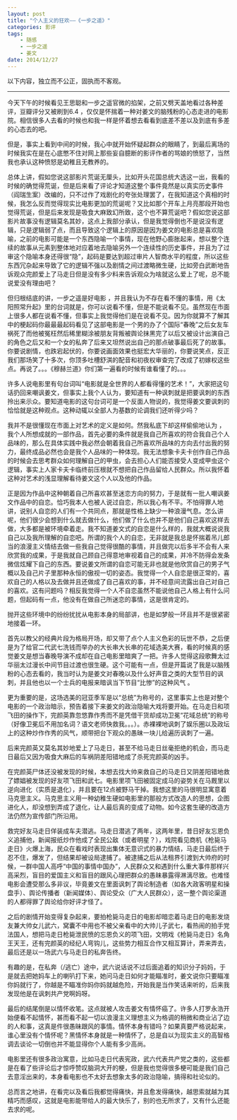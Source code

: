 ```yaml
---
layout: post
title: "个人主义的狂欢——《一步之遥》" 
categories: 影评
tags: 
	- 随感
	- 一步之遥
	- 姜文
date: 2014/12/27
---
```



以下内容，独立而不公正，固执而不客观。

----------


今天下午的时候看见王思聪和一步之遥官微的掐架，之前又劈天盖地看过各种差评，豆瓣评分又被刷到6.4 ，仅仅是怀揣着一种对姜文的脑残粉的心态走进的电影院。相信很多人去看的时候也和我一样是怀着想去看看到底差不差以及到底有多差的心态去的吧。

<!--more-->

但是，事实上看到中间的时候，我心中就开始怀疑起群众的眼睛了，到最后离场的时候我实在是在心底憋不住对网上那些妄自臆断的影评作者的骂娘的愤怒了，当然我也承认这种愤怒是幼稚且无教养的。

总体上讲，假如您说这部影片荒诞无厘头，比如开头花国总统大选这一出，我看的时候的确觉得荒诞，但是后来看了评论才知道这整个事件竟然是以真实历史事件（阎瑞生案）改编的，只不过作了戏剧化的夸张处理罢了，在我知道这个真相的时候，我怎么反而觉得现实比电影更加的荒诞呢？又比如那个开车上月亮那段开始也觉得荒诞，但是后来发现是吸食大麻致幻所致，这个也不算荒诞吧？假如您说这部影片故事没有逻辑莫名其妙，这点上我部分承认，但是我觉得倒也不是说没有逻辑，只是逻辑弱了点，而且导致这个逻辑上的原因是因为姜文的电影总是喜欢隐喻，之前的电影可能是一个东西隐喻一个事情，现在他野心膨胀起来，想以整个连续的故事从元素到整体地对应着地去隐喻另外一个连续性的历史事件，并且为了过审这个隐喻本身还得很“隐”，起码是要达到超过审片人智商水平的程度，所以这些东西冗杂起来导致了它的逻辑不强以及剧情之间过渡略微生硬，比如旁白武断地告诉观众完颜爱上了马走日但是没有多少料来告诉观众为啥就这么爱上了呢，总不能说爱没有理由吧？

但归根结底的讲，一步之遥是好电影 ，并且我认为不存在看不懂的事情，用《太阳照常升起》里的台词就是，你可以说看不懂，但是不能说看不见。虽然现在市面上很多人都在说看不懂，但事实上我觉得他们是在说看不见。因为你就算不了解其中的梗起码你最最最起码看见了这部电影是一个男的办了个国际“春晚”之后女友车祸死了而他被冤枉然后稀里糊涂被朋友背叛被舆论抹黑完了以后又被设计出演自己的角色之后又和一个女的私奔了后来又坦然说出自己的那点破事最后死了的故事。你要说剧情，也跌宕起伏的，你要说画面效果也挺宏大华丽的，你要说笑点，反正我们那场笑了十多次，你顶多吐槽舒淇的配音和初夜权审查完了改成了初嫁权这些点。再说了。。。《穆赫兰道》你们第一遍看的时候有谁看懂了的。。。

许多人说电影里有句台词叫“电影就是全世界的人都看得懂的艺术！”，大家把这句话扔回来嘲讽姜文，但事实上我个人认为，要知道有一种讽刺就是把要讽刺的东西拎出来示众。要知道电影的这句台词可是一个反面人物说的，我觉得姜文要讽刺的恰恰就是这种观点。这种动辄以全部人为基数的论调我们还听得少吗？


我并不是很懂现在市面上对艺术的定义是如何。然我私底下却这样偷偷地认为 ，我个人所想成就的一部作品，首先必要的条件就是我自己所喜欢的符合我自己个人品味的，那么在具体实践中我必然会朝着我自己所喜欢所品味的方向去付出我的努力，最终成品必然也会是我个人品味的一种体现。我无法想象卡夫卡创作自己作品的时候会去思考群众如何理解自己的甲虫，会去担心人们能否接受人变成甲虫这个逻辑，事实上人家卡夫卡临终前压根就不想把自己作品留给人民群众。所以我怀着这种对艺术的浅显理解看待姜文这个人以及他的作品。

正是因为作品中这种朝着自己所喜欢甚至迷恋方向的努力，于是就有一批人嘲讽姜文作品中的自恋。恰巧我本人也被人说过自恋，所以我心有不平。不怕得罪人地讲，说别人自恋的人们有一个共同点，那就是性格上缺少一种浪漫气息。怎么讲呢，他们很少会想到什么就去做什么，他们做了什么也并不是他们自己喜欢这样去做，大多都是被环境牵着走。我不知道姜文式的自恋是什么样的，我就大概说说我自己以及我所理解的自恋吧。所谓的我个人的自恋，无非就是我总是怀揣着吊儿郎当的浪漫主义情结去做一些我自己觉得很酷的事情，并且做完以后多半不会有人来欣赏我的成果，于是我就自己顾自己得意地审视着自己的成果，并冷不防得会发条微信炫耀下自己的东西。要说姜文所谓的自恋可能无非也就是他欣赏自己的男子气概以及自己片子里那种永恒的傲视一切的姿态。我觉得一个人自恋是很正常的，喜欢自己的人格以及去做并且还做成了自己喜欢的事，并不经意间流露出自己对自己的喜欢。这有问题吗？相反我觉得一个人不自恋虽然不能说他自己人格上有什么问题，但起码有一点，他没有在做自己所迷恋的事情，这是很肯定的。


抛开这些环境中的纷纷扰扰从电影本身的局部讲，也是如梦般一环且并不是很紧密地接着一环。

首先以教父的经典片段为格局开场，却又带了点个人主义色彩的玩世不恭，之后便是为了给官二代武七洗钱而举办的大长串大长串的花域选美大赛，看的时候真的感觉姜文是想当春晚导演不成却在自己电影里暗爽了一把。许多人觉得这段歌舞太过华丽太过漫长中间节目过渡也很生硬。这个可能有一点，但是开篇说了我是以脑残粉的心态去看的，我当时认为是姜文对春晚以及什么好声音之类的大型节目的讽刺，并且他也以一个士兵的电报来暗讽当下节目“比惨”的这种风气 。

更为重要的是，这场选美的冠亚季军是以“总统”为称号的，这里事实上也是对整个电影的一个政治暗示，预告着接下来姜文的政治隐喻大戏将要开始。在马走日和项飞田的操作下，完颜英靠忽悠靠作秀而不是凭借干货却成功卫冕“花域总统”的称号（好像卫冕后不用加名词？语文老师快救我。。。）。赤裸裸地讽刺了娱乐圈以及政坛上的这种炒作作秀的风气，顺带把台下观众的愚昧一块儿给遍历讽刺了一遍。

后来完颜英又莫名其妙地爱上了马走日，甚至不给马走日丝毫拒绝的机会，而马走日最后又因为吸食大麻后的车祸阴差阳错地成了杀死完颜英的凶手。

在完颜英尸体还没被发现的时候，本想去找大帅来救自己的马走日又阴差阳错地救了嫖娼被发现的好友项飞田和武七。电影里项飞田被固定成马的姿势关在马厩里以逆向进化（实质是退化），并且要在12点被野马干掉。我想这里的马很明显寓意着马克思主义。马克思主义用一种幼稚生硬如电影里的那般方式改造人的思想，企图进化人，却没想到弄成了退化，让人最后真的变成了动物。如今这套生硬的改造方法仍然为宣传部门所沿用。

救完好友马走日佯装成车夫潜逃。马走日潜逃了两年，这两年里，昔日好友忘恩负义追捕他，新闻报纸炒作他成了全民公敌（或者明星？），戏院看见商机《枪毙马走日》火爆上海，民众在看戏时表现出集体无意识式的暴力情结，马走日最后终于忍不住，爆发了，但结果却被设局逮捕了。被逮捕之后从法租界引渡到大帅府的时候，一群中国人高呼“中国的事情中国办”，人民群众又和遇到什么重大事件那样兴高采烈，盲目的爱国主义和盲目的跟风心理把群众的愚昧暴露得淋漓尽致。也难怪电影会遭受那么多非议，毕竟姜文在里面讽刺了舆论制造者（如各大政客明星和操盘手）、舆论传播者（新闻媒体）、舆论受众（广大人民群众），这一整个舆论渠道的人都得罪了舆论给你好评才怪了。

之后的剧情开始变得复杂起来，要拍枪毙马走日的电影却暗恋着马走日的电影发烧友兼大帅女儿武六，窝囊不中用也不被父亲看中的大帅儿子武七，看热闹的拍手党法国人，想把马走日枪毙泄民愤的忘恩负义的项飞田，文明戏《枪毙马走日》名角王天王，还有完颜英的经纪人弯钩儿，这些势力相互合作又相互算计，弄来弄去，最后还是以一场武六与马走日的私奔告终。

有趣的是，在私奔（/逃亡）途中，武六说话说不过后面追着的知识分子妈妈，于是就去把她妈车上的喇叭打下来，她问马走日如何才能瞄准时，姜文说你只要瞄准你妈就行了，你越是不瞄准你妈你妈就越危险，开始我是当作笑话来听的，后来我发现他是在讽刺共产党啊妈呀。

最后的结尾倒是以情怀收笔。这点就被人攻击姜文有情怀癌了。许多人打罗永浩开始便看不起情怀，甚而看不起一切以浪漫主义理想主义为格调的稍微和商业沾了边的人和事，这真是件很愚昧跟风的事情。情怀本身有错吗？如果真要严格说起来，谁心里没有个情怀呢？黑情怀本身就是一种情怀了，总是自以为现实主义的高智格调去谈论一切倒也并不能显得你个人能有多少高尚。

电影里还有很多政治寓意，比如马走日代表宪政，武六代表共产党之类的，这些都是在看了些评论后才惊呼赞叹脑洞大开的梗，但是我也觉得很多梗可能是我们自己去意淫出来的，本身看电影也不太好去想象太多的政治隐喻，搞得和社论似的。

总而言之地讲，在看完以及看后我都觉得痛快，并且愈发得痛快，越思索就越为其精巧而感叹，这就是电影能带给人的最大快乐了，别的也无所求了，又有什么还能去求的呢。




